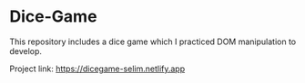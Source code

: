 # Dice-Game

This repository includes a dice game which I practiced DOM manipulation to develop.

Project link: https://dicegame-selim.netlify.app
